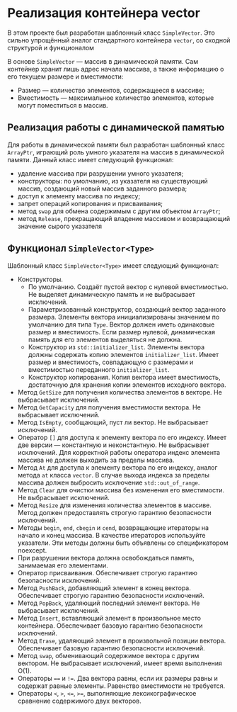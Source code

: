 # Реализация контейнера vector
В этом проекте был разработан шаблонный класс `SimpleVector`. Это сильно упрощённый аналог стандартного контейнера `vector`, со сходной структурой и функционалом

В основе `SimpleVector` — массив в динамической памяти. Сам контейнер хранит лишь адрес начала массива, а также информацию о его текущем размере и вместимости:
 - Размер — количество элементов, содержащееся в массиве;
 - Вместимость — максимальное количество элементов, которые могут поместиться в массив.

## Реализация работы с динамической памятью
Для работы в динамической памяти был разработан шаблонный класс `ArrayPtr`, играющий роль умного указателя на массив в динамической памяти. Данный класс имеет следующий функционал:
 - удаление массива при разрушении умного указателя;
 - конструкторы: по умолчанию, из указателя на существующий массив, создающий новый массив заданного размера;
 - доступ к элементу массива по индексу;
 - запрет операций копирования и присваивания;
 - метод `swap` для обмена содержимым с другим объектом `ArrayPtr`;
 - метод `Release`, прекращающий владение массивом и возвращающий значение сырого указателя

## Функционал `SimpleVector<Type>`
Шаблонный класс `SimpleVector<Type>` имеет следующий функционал:
 - Конструкторы.
    - По умолчанию. Создаёт пустой вектор с нулевой вместимостью. Не выделяет динамическую память и не выбрасывает исключений.
    - Параметризованный конструктор, создающий вектор заданного размера. Элементы вектора инициализированы значением по умолчанию для типа `Type`. Вектор должен иметь одинаковые размер и вместимость. Если размер нулевой, динамическая память для его элементов выделяться не должна.
    - Конструктор из `std::initializer_list`. Элементы вектора должны содержать копию элементов `initializer_list`. Имеет размер и вместимость, совпадающую с размерами и вместимостью переданного `initializer_list`.
    - Конструктор копирования. Копия вектора имеет вместимость, достаточную для хранения копии элементов исходного вектора.
 - Метод `GetSize` для получения количества элементов в векторе. Не выбрасывает исключений.
 - Метод `GetCapacity` для получения вместимости вектора. Не выбрасывает исключений.
 - Метод `IsEmpty`, сообщающий, пуст ли вектор. Не выбрасывает исключений.
 - Оператор `[]` для доступа к элементу вектора по его индексу. Имеет две версии — константную и неконстантную. Не выбрасывает исключений. Для корректной работы оператора индекс элемента массива не должен выходить за пределы массива.
 - Метод `At` для доступа к элементу вектора по его индексу, аналог метода `at` класса `vector`. В случае выхода индекса за пределы массива должен выбросить исключение `std::out_of_range`.
 - Метод `Clear` для очистки массива без изменения его вместимости. Не выбрасывает исключений.
 - Метод `Resize` для изменения количества элементов в массиве. Метод должен предоставлять строгую гарантию безопасности исключений.
 - Методы `begin`, `end`, `cbegin` и `cend`, возвращающие итераторы на начало и конец массива. В качестве итераторов используйте указатели. Эти методы должны быть объявлены со спецификатором noexcept.
 - При разрушении вектора должна освобождаться память, занимаемая его элементами.
 - Оператор присваивания. Обеспечивает строгую гарантию безопасности исключений.
 - Метод `PushBack`, добавляющий элемент в конец вектора. Обеспечивает строгую гарантию безопасности исключений.
 - Метод `PopBack`, удаляющий последний элемент вектора. Не выбрасывает исключений.
 - Метод `Insert`, вставляющий элемент в произвольное место контейнера. Обеспечивает базовую гарантию безопасности исключений.
 - Метод `Erase`, удаляющий элемент в произвольной позиции вектора. Обеспечивает базовую гарантию безопасности исключений.
 - Метод `swap`, обменивающий содержимое вектора с другим вектором. Не выбрасывает исключений, имеет время выполнения O(1).
 - Операторы `==` и `!=`. Два вектора равны, если их размеры равны и содержат равные элементы. Равенство вместимости не требуется.
 - Операторы `<`, `>`, `<=`, `>=`, выполняющие лексикографическое сравнение содержимого двух векторов.
